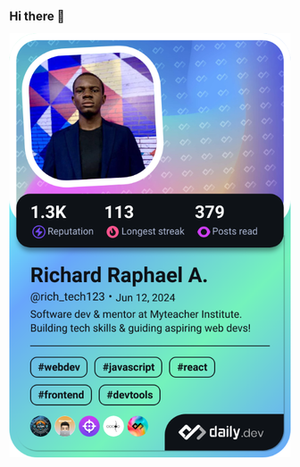 ## Hi there 👋

<a href="https://app.daily.dev/rich_tech123">
  <img src="./devcard.png" width="652" alt="Richard Raphael's Dev Card">
</a>

